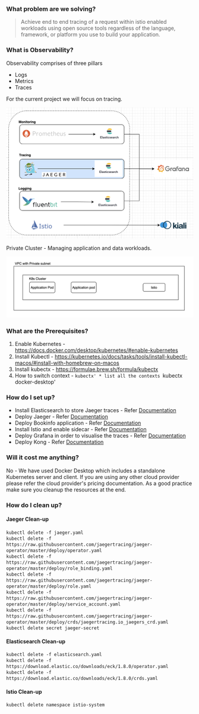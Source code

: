 ### What problem are we solving?
> Achieve end to end tracing of a request within istio enabled workloads using open source tools regardless of the language, framework, or platform you use to build your application.


### What is Observability?
Observability comprises of three pillars
* Logs
* Metrics
* Traces

For the current project we will focus on tracing.


![Image](images/observability-tracing.png)


Private Cluster - Managing application and data workloads.

![Image](images/observability-architecture.png)



### What are the Prerequisites?

1. Enable Kubernetes - https://docs.docker.com/desktop/kubernetes/#enable-kubernetes
2. Install Kubectl - https://kubernetes.io/docs/tasks/tools/install-kubectl-macos/#install-with-homebrew-on-macos
3. Install kubectx - https://formulae.brew.sh/formula/kubectx
4. How to switch context - 
    `kubectx' * list all the contexts
    `kubectx docker-desktop' 


### How do I set up?

* Install Elasticsearch to store Jaeger traces - Refer [Documentation](./storage/README.md)
* Deploy Jaeger - Refer [Documentation](./tracing/README.md)
* Deploy Bookinfo application - Refer [Documentation](./demo/README.md)
* Install Istio and enable sidecar - Refer [Documentation](./servicemesh/README.md)
* Deploy Grafana in order to visualise the traces - Refer [Documentation](./dashboard/grafana/README.md)
* Deploy Kong - Refer [Documentation](./kong-api-gateway/README.md)


### Will it cost me anything?
No - We have used Docker Desktop which includes a standalone Kubernetes server and client. If you are using any other cloud provider please refer the cloud provider's pricing documentation. As a good practice make sure you cleanup the resources at the end.


### How do I clean up?

#### Jaeger Clean-up
```
kubectl delete -f jaeger.yaml
kubectl delete -f https://raw.githubusercontent.com/jaegertracing/jaeger-operator/master/deploy/operator.yaml
kubectl delete -f https://raw.githubusercontent.com/jaegertracing/jaeger-operator/master/deploy/role_binding.yaml
kubectl delete -f https://raw.githubusercontent.com/jaegertracing/jaeger-operator/master/deploy/role.yaml
kubectl delete -f https://raw.githubusercontent.com/jaegertracing/jaeger-operator/master/deploy/service_account.yaml
kubectl delete -f https://raw.githubusercontent.com/jaegertracing/jaeger-operator/master/deploy/crds/jaegertracing.io_jaegers_crd.yaml
kubectl delete secret jaeger-secret
```

#### Elasticsearch Clean-up
```
kubectl delete -f elasticsearch.yaml
kubectl delete -f https://download.elastic.co/downloads/eck/1.8.0/operator.yaml
kubectl delete -f https://download.elastic.co/downloads/eck/1.8.0/crds.yaml
```
#### Istio Clean-up
```
kubectl delete namespace istio-system
```
